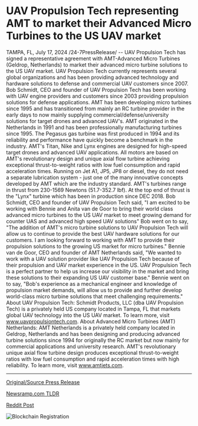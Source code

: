 # UAV Propulsion Tech representing AMT to market their Advanced Micro Turbines to the US UAV market

TAMPA, FL, July 17, 2024 /24-7PressRelease/ -- UAV Propulsion Tech has signed a representative agreement with AMT-Advanced Micro Turbines (Geldrop, Netherlands) to market their advanced micro turbine solutions to the US UAV market. UAV Propulsion Tech currently represents several global organizations and has been providing advanced technology and hardware solutions to defense and commercial UAV customers since 2007. Bob Schmidt, CEO and founder of UAV Propulsion Tech has been working with UAV engine providers and customers since 2003 providing propulsion solutions for defense applications. AMT has been developing micro turbines since 1995 and has transitioned from mainly an RC turbine provider in the early days to now mainly supplying commercial/defense/university solutions for target drones and advanced UAV's.   AMT originated in the Netherlands in 1991 and has been professionally manufacturing turbines since 1995. The Pegasus gas turbine was first produced in 1994 and its reliability and performance have quickly become a benchmark in the industry. AMT's Titan, Nike and Lynx engines are designed for high-speed target drones and advanced UAV applications. All motors are based on AMT's revolutionary design and unique axial flow turbine achieving exceptional thrust-to-weight ratios with low fuel consumption and rapid acceleration times. Running on Jet A1, JP5, JP8 or diesel, they do not need a separate lubrication system - just one of the many innovative concepts developed by AMT which are the industry standard. AMT's turbines range in thrust from 230-1569 Newtons (51.7-352.7 lbf). At the top end of thrust is the "Lynx" turbine which has been in production since DEC 2018.   Bob Schmidt, CEO and founder of UAV Propulsion Tech said, "I am excited to be working with Bennie and Anita van de Goor to bring their world class advanced micro turbines to the US UAV market to meet growing demand for counter UAS and advanced high speed UAV solutions" Bob went on to say, "The addition of AMT's micro turbine solutions to UAV Propulsion Tech will allow us to continue to provide the best UAV hardware solutions for our customers. I am looking forward to working with AMT to provide their propulsion solutions to the growing US market for micro turbines."  Bennie van de Goor, CEO and founder of AMT Netherlands said, "We wanted to work with a UAV solution provider like UAV Propulsion Tech because of their propulsion and UAV market experience in the US. UAV Propulsion Tech is a perfect partner to help us increase our visibility in the market and bring these solutions to their expanding US UAV customer base." Bennie went on to say, "Bob's experience as a mechanical engineer and knowledge of propulsion market demands, will allow us to provide and further develop world-class micro turbine solutions that meet challenging requirements."  About UAV Propulsion Tech: Schmidt Products, LLC (dba UAV Propulsion Tech) is a privately held US company located in Tampa, FL that markets global UAV technology into the US UAV market. To learn more, visit www.uavpropulsiontech.com.  About Advanced Micro Turbines (AMT) Netherlands: AMT Netherlands is a privately held company located in Geldrop, Netherlands and has been designing and producing advanced turbine solutions since 1994 for originally the RC market but now mainly for commercial applications and university research. AMT's revolutionary unique axial flow turbine design produces exceptional thrust-to-weight ratios with low fuel consumption and rapid acceleration times with high reliability. To learn more, visit www.amtjets.com. 

---

[Original/Source Press Release](https://www.24-7pressrelease.com/press-release/512574/uav-propulsion-tech-representing-amt-to-market-their-advanced-micro-turbines-to-the-us-uav-market)
                    

[Newsramp.com TLDR](None) 



[Reddit Post](https://www.reddit.com/r/newsramp/comments/1e5bysa/uav_propulsion_tech_signs_agreement_with/) 



![Blockchain Registration](https://cdn.newsramp.app/24-7PressRelease/qrcode/247/17/keepFMGB.webp)